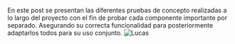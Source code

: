 En este post se presentan las diferentes pruebas de concepto realizadas a lo largo del proyecto con el fin de probar cada componente importante por separado. Asegurando su correcta funcionalidad para posteriormente adaptarlos todos para su uso conjunto.
![Lucas](./assetsPost/Lucas.jpg)
